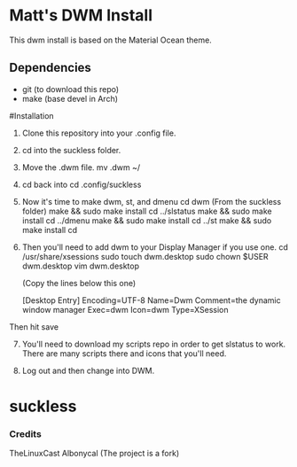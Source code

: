 # Matt's DWM Install

This dwm install is based on the Material Ocean theme. 

## Dependencies
* git (to download this repo)
* make (base devel in Arch)

#Installation
1. Clone this repository into your .config file.
2. cd into the suckless folder.
3. Move the .dwm file.
    mv .dwm ~/
4. cd back into 
    cd .config/suckless
5. Now it's time to make dwm, st, and dmenu
  cd dwm (From the suckless folder)
  make && sudo make install
  cd ../slstatus
  make && sudo make install
  cd ../dmenu
  make && sudo make install
  cd ../st
  make && sudo make install
  cd

6. Then you'll need to add dwm to your Display Manager if you use one.
    cd /usr/share/xsessions 
    sudo touch dwm.desktop
    sudo chown $USER dwm.desktop
    vim dwm.desktop
    
    (Copy the lines below this one)
    
    [Desktop Entry]
    Encoding=UTF-8
    Name=Dwm
    Comment=the dynamic window manager
    Exec=dwm
    Icon=dwm
    Type=XSession 

Then hit save

7. You'll need to download my scripts repo in order to get slstatus to work. There are many scripts there and icons that you'll need.

8. Log out and then change into DWM.


# suckless

### Credits
TheLinuxCast 
Albonycal
(The project is a fork)
